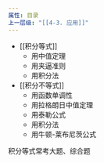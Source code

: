 ```yaml
---
属性: 目录
上一层级: "[[4-3. 应用]]"
---
```


- [[积分等式]]
	- 用中值定理
	- 用夹逼准则
	- 用积分法
- [[积分不等式]]
	- 用函数单调性
	- 用拉格朗日中值定理
	- 用泰勒公式
	- 用积分法
	- 用牛顿-莱布尼茨公式

积分等式常考大题、综合题